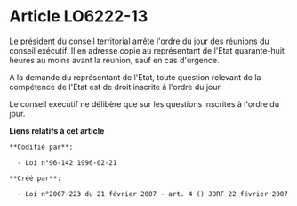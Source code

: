 # Article LO6222-13

Le président du conseil territorial arrête l'ordre du jour des réunions du conseil exécutif. Il en adresse copie au
représentant de l'Etat quarante-huit heures au moins avant la réunion, sauf en cas d'urgence.

A la demande du représentant de l'Etat, toute question relevant de la compétence de l'Etat est de droit inscrite à l'ordre du
jour.

Le conseil exécutif ne délibère que sur les questions inscrites à l'ordre du jour.

**Liens relatifs à cet article**

	**Codifié par**:

	  - Loi n°96-142 1996-02-21

	**Créé par**:

	  - Loi n°2007-223 du 21 février 2007 - art. 4 () JORF 22 février 2007
